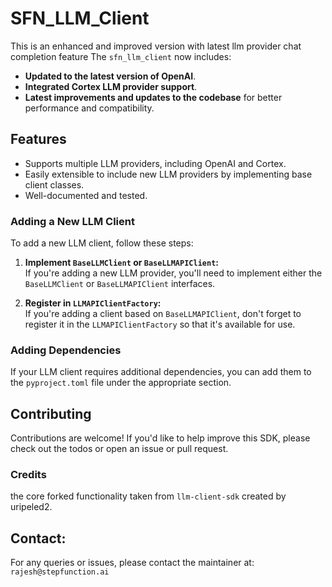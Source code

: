 # SFN_LLM_Client

This is an enhanced and improved version with latest llm provider chat completion feature The `sfn_llm_client` now includes:

- **Updated to the latest version of OpenAI**.
- **Integrated Cortex LLM provider support**.
- **Latest improvements and updates to the codebase** for better performance and compatibility.

## Features

- Supports multiple LLM providers, including OpenAI and Cortex.
- Easily extensible to include new LLM providers by implementing base client classes.
- Well-documented and tested.

### Adding a New LLM Client

To add a new LLM client, follow these steps:

1. **Implement `BaseLLMClient` or `BaseLLMAPIClient`:**  
   If you're adding a new LLM provider, you'll need to implement either the `BaseLLMClient` or `BaseLLMAPIClient` interfaces.
   
2. **Register in `LLMAPIClientFactory`:**  
   If you're adding a client based on `BaseLLMAPIClient`, don't forget to register it in the `LLMAPIClientFactory` so that it's available for use.

### Adding Dependencies

If your LLM client requires additional dependencies, you can add them to the `pyproject.toml` file under the appropriate section.

## Contributing
Contributions are welcome! If you'd like to help improve this SDK, please check out the todos or open an issue or pull request.

### Credits
the core forked functionality taken from `llm-client-sdk` created by uripeled2.

## Contact:
For any queries or issues, please contact the maintainer at: `rajesh@stepfunction.ai`